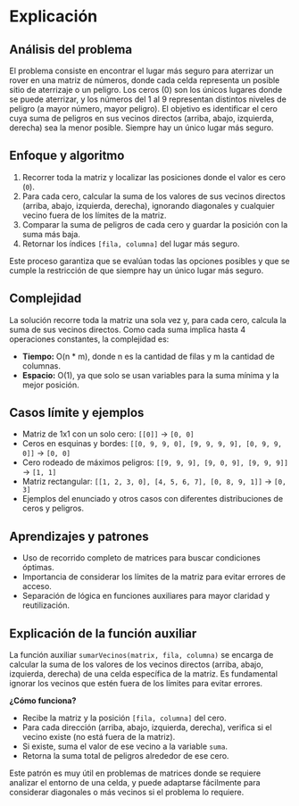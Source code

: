 # Explicación

## Análisis del problema

El problema consiste en encontrar el lugar más seguro para aterrizar un rover en una matriz de números, donde cada celda representa un posible sitio de aterrizaje o un peligro. Los ceros (0) son los únicos lugares donde se puede aterrizar, y los números del 1 al 9 representan distintos niveles de peligro (a mayor número, mayor peligro). El objetivo es identificar el cero cuya suma de peligros en sus vecinos directos (arriba, abajo, izquierda, derecha) sea la menor posible. Siempre hay un único lugar más seguro.

## Enfoque y algoritmo

1. Recorrer toda la matriz y localizar las posiciones donde el valor es cero (`0`).
2. Para cada cero, calcular la suma de los valores de sus vecinos directos (arriba, abajo, izquierda, derecha), ignorando diagonales y cualquier vecino fuera de los límites de la matriz.
3. Comparar la suma de peligros de cada cero y guardar la posición con la suma más baja.
4. Retornar los índices `[fila, columna]` del lugar más seguro.

Este proceso garantiza que se evalúan todas las opciones posibles y que se cumple la restricción de que siempre hay un único lugar más seguro.

## Complejidad

La solución recorre toda la matriz una sola vez y, para cada cero, calcula la suma de sus vecinos directos. Como cada suma implica hasta 4 operaciones constantes, la complejidad es:

- **Tiempo:** O(n \* m), donde n es la cantidad de filas y m la cantidad de columnas.
- **Espacio:** O(1), ya que solo se usan variables para la suma mínima y la mejor posición.

## Casos límite y ejemplos

- Matriz de 1x1 con un solo cero: `[[0]]` → `[0, 0]`
- Ceros en esquinas y bordes: `[[0, 9, 9, 0], [9, 9, 9, 9], [0, 9, 9, 0]]` → `[0, 0]`
- Cero rodeado de máximos peligros: `[[9, 9, 9], [9, 0, 9], [9, 9, 9]]` → `[1, 1]`
- Matriz rectangular: `[[1, 2, 3, 0], [4, 5, 6, 7], [0, 8, 9, 1]]` → `[0, 3]`
- Ejemplos del enunciado y otros casos con diferentes distribuciones de ceros y peligros.

## Aprendizajes y patrones

- Uso de recorrido completo de matrices para buscar condiciones óptimas.
- Importancia de considerar los límites de la matriz para evitar errores de acceso.
- Separación de lógica en funciones auxiliares para mayor claridad y reutilización.

## Explicación de la función auxiliar

La función auxiliar `sumarVecinos(matrix, fila, columna)` se encarga de calcular la suma de los valores de los vecinos directos (arriba, abajo, izquierda, derecha) de una celda específica de la matriz. Es fundamental ignorar los vecinos que estén fuera de los límites para evitar errores.

**¿Cómo funciona?**

- Recibe la matriz y la posición `[fila, columna]` del cero.
- Para cada dirección (arriba, abajo, izquierda, derecha), verifica si el vecino existe (no está fuera de la matriz).
- Si existe, suma el valor de ese vecino a la variable `suma`.
- Retorna la suma total de peligros alrededor de ese cero.

Este patrón es muy útil en problemas de matrices donde se requiere analizar el entorno de una celda, y puede adaptarse fácilmente para considerar diagonales o más vecinos si el problema lo requiere.
